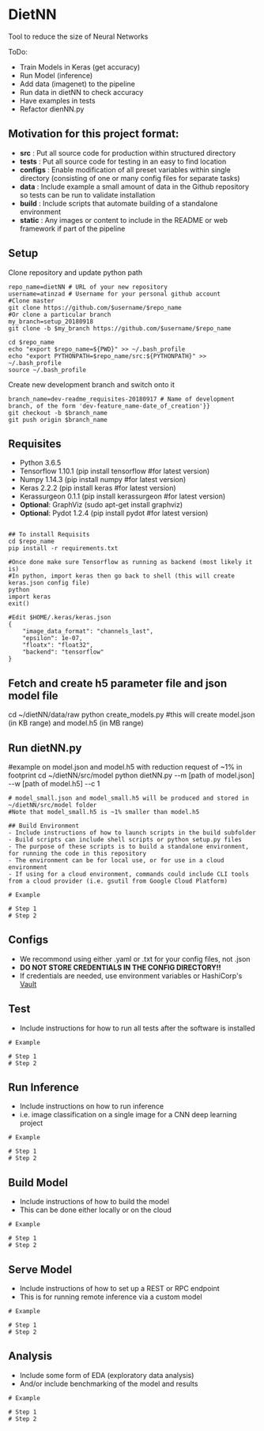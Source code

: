 # DietNN
Tool to reduce the size of Neural Networks

ToDo:
- Train Models in Keras (get accuracy)
- Run Model (inference)
- Add data (imagenet) to the pipeline
- Run data in dietNN to check accuracy
- Have examples in tests
- Refactor dienNN.py

## Motivation for this project format:
- **src** : Put all source code for production within structured directory
- **tests** : Put all source code for testing in an easy to find location
- **configs** : Enable modification of all preset variables within single directory (consisting of one or many config files for separate tasks)
- **data** : Include example a small amount of data in the Github repository so tests can be run to validate installation
- **build** : Include scripts that automate building of a standalone environment
- **static** : Any images or content to include in the README or web framework if part of the pipeline

## Setup
Clone repository and update python path
```
repo_name=dietNN # URL of your new repository
username=atinzad # Username for your personal github account
#Clone master
git clone https://github.com/$username/$repo_name
#Or clone a particular branch
my_branch=setup_20180918
git clone -b $my_branch https://github.com/$username/$repo_name

cd $repo_name
echo "export $repo_name=${PWD}" >> ~/.bash_profile
echo "export PYTHONPATH=$repo_name/src:${PYTHONPATH}" >> ~/.bash_profile
source ~/.bash_profile
```
Create new development branch and switch onto it
```
branch_name=dev-readme_requisites-20180917 # Name of development branch, of the form 'dev-feature_name-date_of_creation'}}
git checkout -b $branch_name
git push origin $branch_name
```

## Requisites
- Python 3.6.5
- Tensorflow 1.10.1 (pip install tensorflow #for latest version)
- Numpy 1.14.3 (pip install numpy #for latest version)
- Keras 2.2.2 (pip install keras #for latest version)
- Kerassurgeon 0.1.1 (pip install kerassurgeon #for latest version)
- **Optional**: GraphViz (sudo apt-get install graphviz)
- **Optional**: Pydot 1.2.4 (pip install pydot #for latest version)
```

## To install Requisits
cd $repo_name
pip install -r requirements.txt

#Once done make sure Tensorflow as running as backend (most likely it is)
#In python, import keras then go back to shell (this will create keras.json config file)
python
import keras
exit()

#Edit $HOME/.keras/keras.json
{
    "image_data_format": "channels_last",
    "epsilon": 1e-07,
    "floatx": "float32",
    "backend": "tensorflow"
}

```

## Fetch and create h5 parameter file and json model file
cd ~/dietNN/data/raw
python create_models.py #this will create model.json (in KB range) and model.h5 (in MB range)


## Run dietNN.py
#example on model.json and model.h5 with reduction request of ~1% in footprint
cd ~/dietNN/src/model
python dietNN.py --m [path of model.json] --w [path of model.h5] --c 1
```
# model_small.json and model_small.h5 will be produced and stored in ~/dietNN/src/model folder
#Note that model_small.h5 is ~1% smaller than model.h5

## Build Environment
- Include instructions of how to launch scripts in the build subfolder
- Build scripts can include shell scripts or python setup.py files
- The purpose of these scripts is to build a standalone environment, for running the code in this repository
- The environment can be for local use, or for use in a cloud environment
- If using for a cloud environment, commands could include CLI tools from a cloud provider (i.e. gsutil from Google Cloud Platform)

# Example

# Step 1
# Step 2
```

## Configs
- We recommond using either .yaml or .txt for your config files, not .json
- **DO NOT STORE CREDENTIALS IN THE CONFIG DIRECTORY!!**
- If credentials are needed, use environment variables or HashiCorp's [Vault](https://www.vaultproject.io/)


## Test
- Include instructions for how to run all tests after the software is installed
```
# Example

# Step 1
# Step 2
```

## Run Inference
- Include instructions on how to run inference
- i.e. image classification on a single image for a CNN deep learning project
```
# Example

# Step 1
# Step 2
```

## Build Model
- Include instructions of how to build the model
- This can be done either locally or on the cloud
```
# Example

# Step 1
# Step 2
```

## Serve Model
- Include instructions of how to set up a REST or RPC endpoint 
- This is for running remote inference via a custom model
```
# Example

# Step 1
# Step 2
```

## Analysis
- Include some form of EDA (exploratory data analysis)
- And/or include benchmarking of the model and results
```
# Example

# Step 1
# Step 2
```


